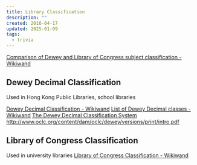 ```yaml
---
title: Library Classification
description: ""
created: 2016-04-17
updated: 2025-01-09
tags:
  - trivia
---
```


[Comparison of Dewey and Library of Congress subject classification - Wikiwand](https://www.wikiwand.com/en/Comparison_of_Dewey_and_Library_of_Congress_subject_classification)

## Dewey Decimal Classification

Used in Hong Kong Public Libraries, school libraries

[Dewey Decimal Classification - Wikiwand](https://www.wikiwand.com/en/Dewey_Decimal_Classification)
[List of Dewey Decimal classes - Wikiwand](https://www.wikiwand.com/en/List_of_Dewey_Decimal_classes)
[The Dewey Decimal Classification System](http://mypages.iit.edu/~smart/halsey/lesson1.htm)
http://www.oclc.org/content/dam/oclc/dewey/versions/print/intro.pdf

## Library of Congress Classification

Used in university libraries
[Library of Congress Classification - Wikiwand](https://www.wikiwand.com/en/Library_of_Congress_Classification)
